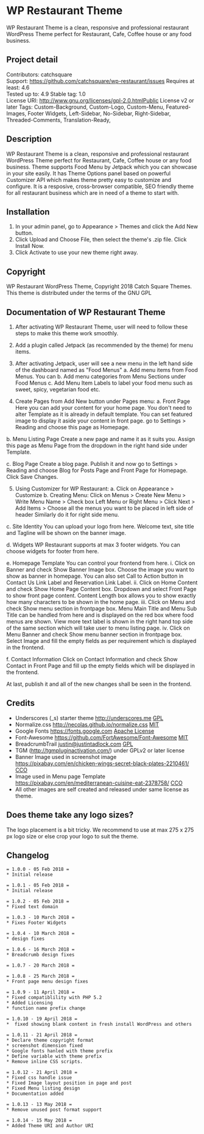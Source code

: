 # WP Restaurant Theme
WP Restaurant Theme is a clean, responsive and professional restaurant WordPress Theme perfect for Restaurant, Cafe, Coffee house or any food business.

## Project detail
Contributors: catchsquare  
Support: https://github.com/catchsquare/wp-restaurant/issues
Requires at least: 4.6  
Tested up to: 4.9 
Stable tag: 1.0  
License URI: http://www.gnu.org/licenses/gpl-2.0.htmlPublic License v2 or later
Tags: Custom-Background, Custom-Logo, Custom-Menu, Featured-Images, Footer Widgets, Left-Sidebar, No-Sidebar, Right-Sidebar, Threaded-Comments, Translation-Ready,  

## Description

WP Restaurant Theme is a clean, responsive and professional restaurant WordPress Theme perfect for Restaurant, Cafe, Coffee house or any food business.
Theme supports Food Menu by Jetpack which you can showcase in your site easily. It has Theme Options panel based on powerful Customizer API which makes theme pretty easy to customize and configure.
It is a resposive, cross-browser compatible, SEO friendly theme for all restaurant business which are in need of a theme to start with.

## Installation

1. In your admin panel, go to Appearance > Themes and click the Add New button.
2. Click Upload and Choose File, then select the theme's .zip file. Click Install Now.
3. Click Activate to use your new theme right away.

## Copyright

WP Restaurant WordPress Theme, Copyright 2018 Catch Square Themes. This theme is distributed under the terms of the GNU GPL

## Documentation of WP Restaurant Theme

1. After activating WP Restaurant Theme, user will need to follow these steps to make this theme work smoothly.

2. Add a plugin called Jetpack (as recommended by the theme) for menu items.

3. After activating Jetpack, user will see a new menu in the left hand side of the dashboard named as "Food Menus"
a. Add menu items from Food Menus. You can 
b. Add menu categories from Menu Sections under Food Menus
c. Add Menu Item Labels to label your food menu such as sweet, spicy, vegetarian food etc.

4. Create Pages from Add New button under Pages menu:
a. Front Page
Here you can add your content for your home page. You don't need to alter Template as it is already in default template. You can set featured image to display it aside your content in front page.
go to Settings > Reading and choose this page as Homepage.

b. Menu Listing Page
Create a new page and name it as it suits you. Assign this page as Menu Page from the dropdown in the right hand side under Template.

c. Blog Page
Create a blog page. Publish it and now go to Settings > Reading and choose Blog for Posts Page and Front Page for Homepage.
Click Save Changes.

5. Using Customizer for WP Restaurant:
a. Click on Appearance > Customize
b. Creating Menu:
Click on Menus > Create New Menu > Write Menu Name > Check box Left Menu or Right Menu > Click Next > Add Items > Choose all the menus you want to be placed in left side of header
Similarly do it for right side menu.

c. Site Identity
You can upload your logo from here.
Welcome text, site title and Tagline will be shown on the banner image.

d. Widgets
WP Restaurant supports at max 3 footer widgets. You can choose widgets for footer from here.

e. Homepage Template
You can control your frontend from here.
i. Click on Banner and check Show Banner Image box. Choose the image you want to show as banner in homepage. You can also set Call to Action button in Contact Us Link Label and Reservation Link Label.
ii. Click on Home Content and check Show Home Page Content box. Dropdown and select Front Page to show front page content. Content Length box allows you to show exactly how many characters to be shown in the home page.
iii. Click on Menu and check Show menu section in frontpage box. Menu Main Title and Menu Sub Title can be handled from here and is displayed on the red box where food menus are shown. View more text label is shown in the right hand top side of the same section which will take user to menu listing page.
iv. Click on Menu Banner and check Show menu banner section in frontpage box. Select Image and fill the empty fields as per requirement which is displayed in the frontend.

f. Contact Information
Click on Contact Information and check Show Contact in Front Page and fill up the empty fields which will be displayed in the frontend.

At last, publish it and all of the new changes shall be seen in the frontend.


## Credits 

* Underscores (_s) starter theme http://underscores.me [GPL](http://www.gnu.org/licenses/gpl.html)
* Normalize.css http://necolas.github.io/normalize.css [MIT](http://opensource.org/licenses/MIT)
* Google Fonts https://fonts.google.com [Apache License](https://fonts.google.com/)
* Font-Awesome https://github.com/FortAwesome/Font-Awesome [MIT](http://opensource.org/licenses/MIT)
* BreadcrumbTrail justin@justintadlock.com [GPL](http://www.gnu.org/licenses/old-licenses/gpl-2.0.html)
* TGM (http://tgmpluginactivation.com/) under GPLv2 or later license
* Banner Image used in screenshot image https://pixabay.com/en/chicken-wings-secret-black-plates-2210461/ [CCO](https://creativecommons.org/publicdomain/zero/1.0)
* Image used in Menu page Template https://pixabay.com/en/mediterranean-cuisine-eat-2378758/ [CCO](https://creativecommons.org/publicdomain/zero/1.0)
* All other images are self created and released under same license as theme.

## Does theme take any logo sizes?

The logo placement is a bit tricky. We recommend to use at max 275 x 275 px logo size or else crop your logo to suit the theme.

## Changelog

```
= 1.0.0 - 05 Feb 2018 =
* Initial release

= 1.0.1 - 05 Feb 2018 =
* Initial release

= 1.0.2 - 05 Feb 2018 =
* Fixed text domain

= 1.0.3 - 10 March 2018 =
* Fixes Footer Widgets

= 1.0.4 - 10 March 2018 =
* design fixes

= 1.0.6 - 16 March 2018 =
* Breadcrumb design fixes

= 1.0.7 - 20 March 2018 =

= 1.0.8 - 25 March 2018 =
* Front page menu design fixes

= 1.0.9 - 11 April 2018 =
* Fixed compatiblility with PHP 5.2
* Added Licensing
* function name prefix change

= 1.0.10 - 19 April 2018 =
*  fixed showing blank content in fresh install WordPress and others

= 1.0.11 - 21 April 2018 =
* Declare theme copyright format
* screenshot dimension fixed
* Google fonts hanled with theme prefix
* Define variable with theme prefix
* Remove inline CSS scripts.

= 1.0.12 - 21 April 2018 =
* Fixed css handle issue
* Fixed Image layout position in page and post
* Fixed Menu listing design
* Documentation added

= 1.0.13 - 13 May 2018 =
* Remove unused post format support

= 1.0.14 - 15 May 2018 =
* Added Theme URI and Author URI
```